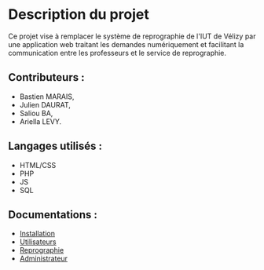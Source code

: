# Description du projet

Ce projet vise à remplacer le système de reprographie de l'IUT de Vélizy par une application web traitant les demandes numériquement et facilitant la communication entre les professeurs et le service de reprographie.

## Contributeurs :
* Bastien MARAIS,
* Julien DAURAT,
* Saliou BA,
* Ariella LEVY.


## Langages utilisés :
* HTML/CSS
* PHP
* JS
* SQL

## Documentations :
* [Installation](https://bastienmarais.github.io/Daily-Print-Project/install)
* [Utilisateurs](https://bastienmarais.github.io/Daily-Print-Project/users)
* [Reprographie](https://bastienmarais.github.io/Daily-Print-Project/repro)
* [Administrateur](https://bastienmarais.github.io/Daily-Print-Project/admin)